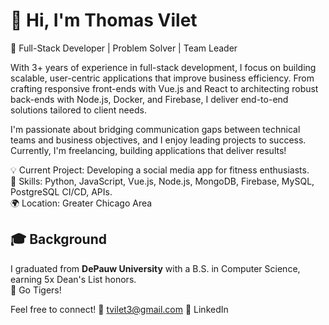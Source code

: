 # 👋 Hi, I'm Thomas Vilet
🚀 Full-Stack Developer | Problem Solver | Team Leader

With 3+ years of experience in full-stack development, I focus on building scalable, user-centric applications that improve business efficiency. From crafting responsive front-ends with Vue.js and React to architecting robust back-ends with Node.js, Docker, and Firebase, I deliver end-to-end solutions tailored to client needs.

I'm passionate about bridging communication gaps between technical teams and business objectives, and I enjoy leading projects to success. Currently, I'm freelancing, building applications that deliver results!

💡 Current Project: Developing a social media app for fitness enthusiasts.  
🔧 Skills: Python, JavaScript, Vue.js, Node.js, MongoDB, Firebase, MySQL, PostgreSQL CI/CD, APIs.    
🌍 Location: Greater Chicago Area  

## 🎓 Background

I graduated from **DePauw University** with a B.S. in Computer Science, earning 5x Dean's List honors.  
🐅 Go Tigers!

Feel free to connect!
📧 tvilet3@gmail.com
💼 LinkedIn
